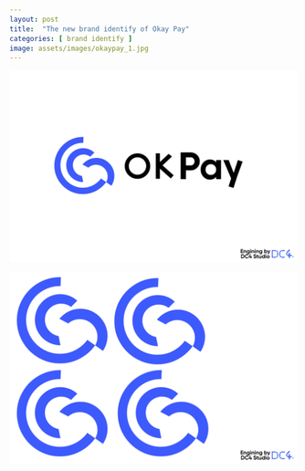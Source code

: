 ```yaml
---
layout: post
title:  "The new brand identify of Okay Pay"
categories: [ brand identify ]
image: assets/images/okaypay_1.jpg
---
```

![](/assets/images/okaypay_2.jpg)

![](/assets/images/okaypay_3.jpg)

